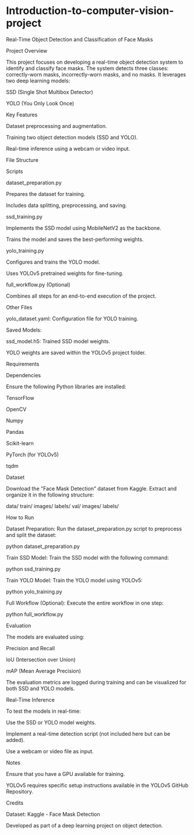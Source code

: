 # Introduction-to-computer-vision-project
Real-Time Object Detection and Classification of Face Masks

Project Overview

This project focuses on developing a real-time object detection system to identify and classify face masks. The system detects three classes: correctly-worn masks, incorrectly-worn masks, and no masks. It leverages two deep learning models:

SSD (Single Shot Multibox Detector)

YOLO (You Only Look Once)

Key Features

Dataset preprocessing and augmentation.

Training two object detection models (SSD and YOLO).

Real-time inference using a webcam or video input.

File Structure

Scripts

dataset_preparation.py

Prepares the dataset for training.

Includes data splitting, preprocessing, and saving.

ssd_training.py

Implements the SSD model using MobileNetV2 as the backbone.

Trains the model and saves the best-performing weights.

yolo_training.py

Configures and trains the YOLO model.

Uses YOLOv5 pretrained weights for fine-tuning.

full_workflow.py (Optional)

Combines all steps for an end-to-end execution of the project.

Other Files

yolo_dataset.yaml: Configuration file for YOLO training.

Saved Models:

ssd_model.h5: Trained SSD model weights.

YOLO weights are saved within the YOLOv5 project folder.

Requirements

Dependencies

Ensure the following Python libraries are installed:

TensorFlow

OpenCV

Numpy

Pandas

Scikit-learn

PyTorch (for YOLOv5)

tqdm

Dataset

Download the "Face Mask Detection" dataset from Kaggle. Extract and organize it in the following structure:

data/
    train/
        images/
        labels/
    val/
        images/
        labels/

How to Run

Dataset Preparation:
Run the dataset_preparation.py script to preprocess and split the dataset:

python dataset_preparation.py

Train SSD Model:
Train the SSD model with the following command:

python ssd_training.py

Train YOLO Model:
Train the YOLO model using YOLOv5:

python yolo_training.py

Full Workflow (Optional):
Execute the entire workflow in one step:

python full_workflow.py

Evaluation

The models are evaluated using:

Precision and Recall

IoU (Intersection over Union)

mAP (Mean Average Precision)

The evaluation metrics are logged during training and can be visualized for both SSD and YOLO models.

Real-Time Inference

To test the models in real-time:

Use the SSD or YOLO model weights.

Implement a real-time detection script (not included here but can be added).

Use a webcam or video file as input.

Notes

Ensure that you have a GPU available for training.

YOLOv5 requires specific setup instructions available in the YOLOv5 GitHub Repository.

Credits

Dataset: Kaggle - Face Mask Detection

Developed as part of a deep learning project on object detection.
